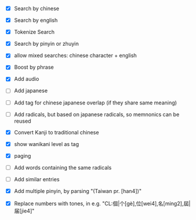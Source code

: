 
- [X] Search by chinese
- [X] Search by english
- [X] Tokenize Search
- [X] Search by pinyin or zhuyin
- [X] allow mixed searches: chinese character + english
- [X] Boost by phrase

- [X] Add audio

- [ ] Add japanese
- [ ] Add tag for chinese japanese overlap (if they share same meaning)
- [ ] Add radicals, but based on japanese radicals, so memnonics can be reused
- [X] Convert Kanji to traditional chinese
- [X] show wanikani level as tag

- [X] paging

- [ ] Add words containing the same radicals
- [ ] Add similar entries

- [X] Add multiple pinyin, by parsing "(Taiwan pr. [han4])"
- [X] Replace numbers with tones, in e.g. "CL:個|个[gè],位[wei4],名[ming2],屆|届[jie4]"

